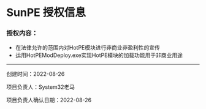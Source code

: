 # SunPE 授权信息
### 授权内容：

- 在法律允许的范围内对HotPE模块进行非商业非盈利性的宣传
- 运用HotPEModDeploy.exe实现HotPE模块的加载功能用于非商业用途

------------
创建时间：2022-08-26

项目负责人：System32老马

项目负责人确认日期：2022-08-26
